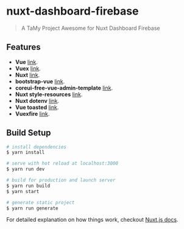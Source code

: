 # nuxt-dashboard-firebase

> A TaMy Project Awesome for Nuxt Dashboard Firebase

## Features

- **Vue** [link](https://vuejs.org/).
- **Vuex** [link](https://vuex.vuejs.org/).
- **Nuxt** [link](https://nuxtjs.org/).
- **bootstrap-vue** [link](https://bootstrap-vue.js.org/docs/).
- **coreui-free-vue-admin-template** [link](https://github.com/coreui/coreui-free-vue-admin-template).
- **Nuxt style-resources** [link](https://github.com/nuxt-community/style-resources-module).
- **Nuxt dotenv** [link](https://github.com/nuxt-community/dotenv-module).
- **Vue toasted** [link](https://github.com/shakee93/vue-toasted).
- **Vuexfire** [link](https://vuefire.vuejs.org/).

## Build Setup

``` bash
# install dependencies
$ yarn install

# serve with hot reload at localhost:3000
$ yarn run dev

# build for production and launch server
$ yarn run build
$ yarn start

# generate static project
$ yarn run generate
```

For detailed explanation on how things work, checkout [Nuxt.js docs](https://nuxtjs.org).
